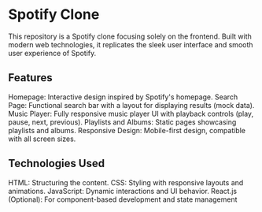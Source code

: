 # Spotify Clone

This repository is a Spotify clone focusing solely on the frontend. Built with modern web technologies, it replicates the sleek user interface and smooth user experience of Spotify.

## Features

Homepage: Interactive design inspired by Spotify's homepage.
Search Page: Functional search bar with a layout for displaying results (mock data).
Music Player: Fully responsive music player UI with playback controls (play, pause, next, previous).
Playlists and Albums: Static pages showcasing playlists and albums.
Responsive Design: Mobile-first design, compatible with all screen sizes.

## Technologies Used

HTML: Structuring the content.
CSS: Styling with responsive layouts and animations.
JavaScript: Dynamic interactions and UI behavior.
React.js (Optional): For component-based development and state management

